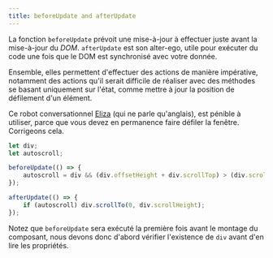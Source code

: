 ```yaml
---
title: beforeUpdate and afterUpdate
---
```


La fonction `beforeUpdate` prévoit une mise-à-jour à effectuer juste avant la mise-à-jour du <span class="vo">_DOM_</span>. `afterUpdate` est son alter-ego, utile pour exécuter du code une fois que le DOM est synchronisé avec votre donnée.

Ensemble, elles permettent d'effectuer des actions de manière impérative, notamment des actions qu'il serait difficile de réaliser avec des méthodes se basant uniquement sur l'état, comme mettre à jour la position de défilement d'un élément.

Ce robot conversationnel [Eliza](https://fr.wikipedia.org/wiki/ELIZA) (qui ne parle qu'anglais), est pénible à utiliser, parce que vous devez en permanence faire défiler la fenêtre.
Corrigeons cela.

```ts
let div;
let autoscroll;

beforeUpdate(() => {
	autoscroll = div && (div.offsetHeight + div.scrollTop) > (div.scrollHeight - 20);
});

afterUpdate(() => {
	if (autoscroll) div.scrollTo(0, div.scrollHeight);
});
```

Notez que `beforeUpdate` sera exécuté la première fois avant le montage du composant, nous devons donc d'abord vérifier l'existence de `div` avant d'en lire les propriétés.
